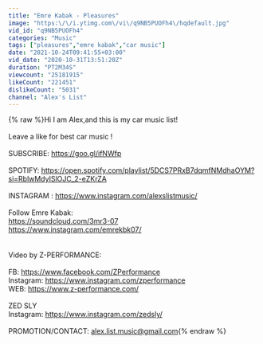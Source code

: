 ```yaml
---
title: "Emre Kabak - Pleasures"
image: "https:\/\/i.ytimg.com\/vi\/q9NB5PUOFh4\/hqdefault.jpg"
vid_id: "q9NB5PUOFh4"
categories: "Music"
tags: ["pleasures","emre kabak","car music"]
date: "2021-10-24T09:41:55+03:00"
vid_date: "2020-10-31T13:51:20Z"
duration: "PT2M34S"
viewcount: "25181915"
likeCount: "221451"
dislikeCount: "5031"
channel: "Alex's List"
---
```

{% raw %}Hi I am Alex,and this is my car music list!<br /><br />Leave a like for best car music !<br /><br />SUBSCRIBE: <a rel="nofollow" target="blank" href="https://goo.gl/ifNWfp">https://goo.gl/ifNWfp</a><br /><br />SPOTIFY: <a rel="nofollow" target="blank" href="https://open.spotify.com/playlist/5DCS7PRxB7dqmfNMdhaOYM?si=RblwMdyISlOJC_2-eZKrZA">https://open.spotify.com/playlist/5DCS7PRxB7dqmfNMdhaOYM?si=RblwMdyISlOJC_2-eZKrZA</a><br /><br />INSTAGRAM : <a rel="nofollow" target="blank" href="https://www.instagram.com/alexslistmusic/">https://www.instagram.com/alexslistmusic/</a><br /><br />Follow Emre Kabak:<br /><a rel="nofollow" target="blank" href="https://soundcloud.com/3mr3-07">https://soundcloud.com/3mr3-07</a><br /><a rel="nofollow" target="blank" href="https://www.instagram.com/emrekbk07/">https://www.instagram.com/emrekbk07/</a><br /><br /><br />Video by Z-PERFORMANCE:<br /><br />FB: <a rel="nofollow" target="blank" href="https://www.facebook.com/ZPerformance">https://www.facebook.com/ZPerformance</a><br />Instagram: <a rel="nofollow" target="blank" href="https://www.instagram.com/zperformance">https://www.instagram.com/zperformance</a><br />WEB: <a rel="nofollow" target="blank" href="https://www.z-performance.com/">https://www.z-performance.com/</a><br /><br />ZED SLY<br />Instagram: <a rel="nofollow" target="blank" href="https://www.instagram.com/zedsly/">https://www.instagram.com/zedsly/</a><br /><br />PROMOTION/CONTACT: alex.list.music@gmail.com{% endraw %}
